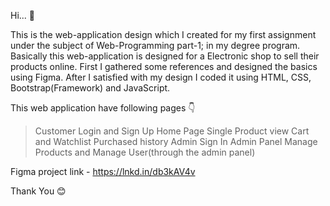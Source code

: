 Hi... 🤗 

This is the web-application design which I created for my first assignment under the subject of Web-Programming part-1; in my degree program. Basically this web-application is designed for a Electronic shop to sell their products online. First I gathered some references and designed the basics using Figma. After I satisfied with my design I coded it using HTML, CSS, Bootstrap(Framework) and JavaScript.

This web application have following pages 👇 
> Customer Login and Sign Up
> Home Page
> Single Product view
> Cart and Watchlist 
> Purchased history 
> Admin Sign In
> Admin Panel
> Manage Products and Manage User(through the admin panel)

Figma project link - 
https://lnkd.in/db3kAV4v

Thank You 😊
